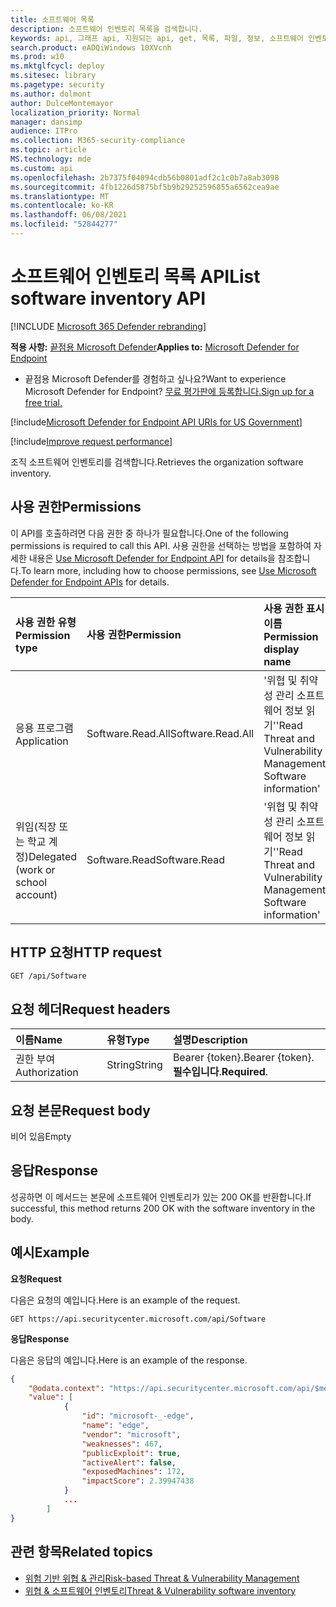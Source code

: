 ```yaml
---
title: 소프트웨어 목록
description: 소프트웨어 인벤토리 목록을 검색합니다.
keywords: api, 그래프 api, 지원되는 api, get, 목록, 파일, 정보, 소프트웨어 인벤토리, 위협 & 취약성 관리 api, 끝점 tvm api용 Microsoft Defender
search.product: eADQiWindows 10XVcnh
ms.prod: w10
ms.mktglfcycl: deploy
ms.sitesec: library
ms.pagetype: security
ms.author: dolmont
author: DulceMontemayor
localization_priority: Normal
manager: dansimp
audience: ITPro
ms.collection: M365-security-compliance
ms.topic: article
MS.technology: mde
ms.custom: api
ms.openlocfilehash: 2b7375f04094cdb56b0801adf2c1c0b7a8ab3098
ms.sourcegitcommit: 4fb1226d5875bf5b9b29252596855a6562cea9ae
ms.translationtype: MT
ms.contentlocale: ko-KR
ms.lasthandoff: 06/08/2021
ms.locfileid: "52844277"
---
```

# <a name="list-software-inventory-api"></a><span data-ttu-id="82446-104">소프트웨어 인벤토리 목록 API</span><span class="sxs-lookup"><span data-stu-id="82446-104">List software inventory API</span></span>

[!INCLUDE [Microsoft 365 Defender rebranding](../../includes/microsoft-defender.md)]

<span data-ttu-id="82446-105">**적용 사항:** [끝점용 Microsoft Defender](https://go.microsoft.com/fwlink/?linkid=2154037)</span><span class="sxs-lookup"><span data-stu-id="82446-105">**Applies to:** [Microsoft Defender for Endpoint](https://go.microsoft.com/fwlink/?linkid=2154037)</span></span>

- <span data-ttu-id="82446-106">끝점용 Microsoft Defender를 경험하고 싶나요?</span><span class="sxs-lookup"><span data-stu-id="82446-106">Want to experience Microsoft Defender for Endpoint?</span></span> [<span data-ttu-id="82446-107">무료 평가판에 등록합니다.</span><span class="sxs-lookup"><span data-stu-id="82446-107">Sign up for a free trial.</span></span>](https://www.microsoft.com/microsoft-365/windows/microsoft-defender-atp?ocid=docs-wdatp-exposedapis-abovefoldlink) 

[!include[Microsoft Defender for Endpoint API URIs for US Government](../../includes/microsoft-defender-api-usgov.md)]

[!include[Improve request performance](../../includes/improve-request-performance.md)]

<span data-ttu-id="82446-108">조직 소프트웨어 인벤토리를 검색합니다.</span><span class="sxs-lookup"><span data-stu-id="82446-108">Retrieves the organization software inventory.</span></span>

## <a name="permissions"></a><span data-ttu-id="82446-109">사용 권한</span><span class="sxs-lookup"><span data-stu-id="82446-109">Permissions</span></span>
<span data-ttu-id="82446-110">이 API를 호출하려면 다음 권한 중 하나가 필요합니다.</span><span class="sxs-lookup"><span data-stu-id="82446-110">One of the following permissions is required to call this API.</span></span> <span data-ttu-id="82446-111">사용 권한을 선택하는 방법을 포함하여 자세한 내용은 [Use Microsoft Defender for Endpoint API](apis-intro.md) for details을 참조합니다.</span><span class="sxs-lookup"><span data-stu-id="82446-111">To learn more, including how to choose permissions, see [Use Microsoft Defender for Endpoint APIs](apis-intro.md) for details.</span></span>

<span data-ttu-id="82446-112">사용 권한 유형</span><span class="sxs-lookup"><span data-stu-id="82446-112">Permission type</span></span> |   <span data-ttu-id="82446-113">사용 권한</span><span class="sxs-lookup"><span data-stu-id="82446-113">Permission</span></span>  |   <span data-ttu-id="82446-114">사용 권한 표시 이름</span><span class="sxs-lookup"><span data-stu-id="82446-114">Permission display name</span></span>
:---|:---|:---
<span data-ttu-id="82446-115">응용 프로그램</span><span class="sxs-lookup"><span data-stu-id="82446-115">Application</span></span> |<span data-ttu-id="82446-116">Software.Read.All</span><span class="sxs-lookup"><span data-stu-id="82446-116">Software.Read.All</span></span> |    <span data-ttu-id="82446-117">'위협 및 취약성 관리 소프트웨어 정보 읽기'</span><span class="sxs-lookup"><span data-stu-id="82446-117">'Read Threat and Vulnerability Management Software information'</span></span>
<span data-ttu-id="82446-118">위임(직장 또는 학교 계정)</span><span class="sxs-lookup"><span data-stu-id="82446-118">Delegated (work or school account)</span></span> | <span data-ttu-id="82446-119">Software.Read</span><span class="sxs-lookup"><span data-stu-id="82446-119">Software.Read</span></span> |    <span data-ttu-id="82446-120">'위협 및 취약성 관리 소프트웨어 정보 읽기'</span><span class="sxs-lookup"><span data-stu-id="82446-120">'Read Threat and Vulnerability Management Software information'</span></span>

## <a name="http-request"></a><span data-ttu-id="82446-121">HTTP 요청</span><span class="sxs-lookup"><span data-stu-id="82446-121">HTTP request</span></span>
```
GET /api/Software
```

## <a name="request-headers"></a><span data-ttu-id="82446-122">요청 헤더</span><span class="sxs-lookup"><span data-stu-id="82446-122">Request headers</span></span>

<span data-ttu-id="82446-123">이름</span><span class="sxs-lookup"><span data-stu-id="82446-123">Name</span></span> | <span data-ttu-id="82446-124">유형</span><span class="sxs-lookup"><span data-stu-id="82446-124">Type</span></span> | <span data-ttu-id="82446-125">설명</span><span class="sxs-lookup"><span data-stu-id="82446-125">Description</span></span>
:---|:---|:---
<span data-ttu-id="82446-126">권한 부여</span><span class="sxs-lookup"><span data-stu-id="82446-126">Authorization</span></span> | <span data-ttu-id="82446-127">String</span><span class="sxs-lookup"><span data-stu-id="82446-127">String</span></span> | <span data-ttu-id="82446-128">Bearer {token}.</span><span class="sxs-lookup"><span data-stu-id="82446-128">Bearer {token}.</span></span> <span data-ttu-id="82446-129">**필수입니다**.</span><span class="sxs-lookup"><span data-stu-id="82446-129">**Required**.</span></span>


## <a name="request-body"></a><span data-ttu-id="82446-130">요청 본문</span><span class="sxs-lookup"><span data-stu-id="82446-130">Request body</span></span>
<span data-ttu-id="82446-131">비어 있음</span><span class="sxs-lookup"><span data-stu-id="82446-131">Empty</span></span>

## <a name="response"></a><span data-ttu-id="82446-132">응답</span><span class="sxs-lookup"><span data-stu-id="82446-132">Response</span></span>
<span data-ttu-id="82446-133">성공하면 이 메서드는 본문에 소프트웨어 인벤토리가 있는 200 OK를 반환합니다.</span><span class="sxs-lookup"><span data-stu-id="82446-133">If successful, this method returns 200 OK with the software inventory in the body.</span></span>


## <a name="example"></a><span data-ttu-id="82446-134">예시</span><span class="sxs-lookup"><span data-stu-id="82446-134">Example</span></span>

<span data-ttu-id="82446-135">**요청**</span><span class="sxs-lookup"><span data-stu-id="82446-135">**Request**</span></span>

<span data-ttu-id="82446-136">다음은 요청의 예입니다.</span><span class="sxs-lookup"><span data-stu-id="82446-136">Here is an example of the request.</span></span>

```
GET https://api.securitycenter.microsoft.com/api/Software
```

<span data-ttu-id="82446-137">**응답**</span><span class="sxs-lookup"><span data-stu-id="82446-137">**Response**</span></span>

<span data-ttu-id="82446-138">다음은 응답의 예입니다.</span><span class="sxs-lookup"><span data-stu-id="82446-138">Here is an example of the response.</span></span>


```json
{
    "@odata.context": "https://api.securitycenter.microsoft.com/api/$metadata#Software",
    "value": [
            {
                "id": "microsoft-_-edge",
                "name": "edge",
                "vendor": "microsoft",
                "weaknesses": 467,
                "publicExploit": true,
                "activeAlert": false,
                "exposedMachines": 172,
                "impactScore": 2.39947438
            }
            ...
        ]
}
```

## <a name="related-topics"></a><span data-ttu-id="82446-139">관련 항목</span><span class="sxs-lookup"><span data-stu-id="82446-139">Related topics</span></span>
- [<span data-ttu-id="82446-140">위험 기반 위협 & 관리</span><span class="sxs-lookup"><span data-stu-id="82446-140">Risk-based Threat & Vulnerability Management</span></span>](/microsoft-365/security/defender-endpoint/next-gen-threat-and-vuln-mgt)
- [<span data-ttu-id="82446-141">위협 & 소프트웨어 인벤토리</span><span class="sxs-lookup"><span data-stu-id="82446-141">Threat & Vulnerability software inventory</span></span>](/microsoft-365/security/defender-endpoint/tvm-software-inventory)
